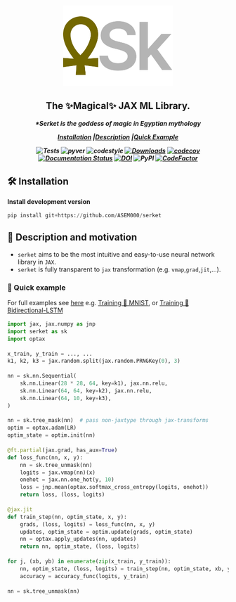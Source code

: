 <div align="center">
<img width="250px" src="assets/logo.svg"></div>

<h2 align="center">The ✨Magical✨ JAX ML Library.</h2>
<h5 align = "center"> *Serket is the goddess of magic in Egyptian mythology

[**Installation**](#Installation)
|[**Description**](#Description)
|[**Quick Example**](#QuickExample)

![Tests](https://github.com/ASEM000/serket/actions/workflows/tests.yml/badge.svg)
![pyver](https://img.shields.io/badge/python-3.7%203.8%203.9%203.10-red)
![codestyle](https://img.shields.io/badge/codestyle-black-black)
[![Downloads](https://pepy.tech/badge/serket)](https://pepy.tech/project/serket)
[![codecov](https://codecov.io/gh/ASEM000/serket/branch/main/graph/badge.svg?token=C6NXOK9EVS)](https://codecov.io/gh/ASEM000/serket)
[![Documentation Status](https://readthedocs.org/projects/serket/badge/?version=latest)](https://serket.readthedocs.io/en/latest/?badge=latest)
[![DOI](https://zenodo.org/badge/526985786.svg)](https://zenodo.org/badge/latestdoi/526985786)
![PyPI](https://img.shields.io/pypi/v/serket)
[![CodeFactor](https://www.codefactor.io/repository/github/asem000/serket/badge)](https://www.codefactor.io/repository/github/asem000/serket)

</h5>

## 🛠️ Installation<a id="Installation"></a>

**Install development version**

```python
pip install git+https://github.com/ASEM000/serket
```

## 📖 Description and motivation<a id="Description"></a>

- `serket` aims to be the most intuitive and easy-to-use neural network library in `JAX`.
- `serket` is fully transparent to `jax` transformation (e.g. `vmap`,`grad`,`jit`,...).

### 🏃 Quick example<a id="QuickExample"></a>

For full examples see [here](https://serket.readthedocs.io/en/latest/examples.html) e.g. [Training 🚆 MNIST](https://serket.readthedocs.io/en/latest/notebooks/mnist.html), or [Training 🚆 Bidirectional-LSTM](https://serket.readthedocs.io/en/latest/notebooks/bilstm.html)

```python
import jax, jax.numpy as jnp
import serket as sk
import optax

x_train, y_train = ..., ...
k1, k2, k3 = jax.random.split(jax.random.PRNGKey(0), 3)

nn = sk.nn.Sequential(
    sk.nn.Linear(28 * 28, 64, key=k1), jax.nn.relu,
    sk.nn.Linear(64, 64, key=k2), jax.nn.relu,
    sk.nn.Linear(64, 10, key=k3),
)

nn = sk.tree_mask(nn)  # pass non-jaxtype through jax-transforms
optim = optax.adam(LR)
optim_state = optim.init(nn)

@ft.partial(jax.grad, has_aux=True)
def loss_func(nn, x, y):
    nn = sk.tree_unmask(nn)
    logits = jax.vmap(nn)(x)
    onehot = jax.nn.one_hot(y, 10)
    loss = jnp.mean(optax.softmax_cross_entropy(logits, onehot))
    return loss, (loss, logits)

@jax.jit
def train_step(nn, optim_state, x, y):
    grads, (loss, logits) = loss_func(nn, x, y)
    updates, optim_state = optim.update(grads, optim_state)
    nn = optax.apply_updates(nn, updates)
    return nn, optim_state, (loss, logits)

for j, (xb, yb) in enumerate(zip(x_train, y_train)):
    nn, optim_state, (loss, logits) = train_step(nn, optim_state, xb, yb)
    accuracy = accuracy_func(logits, y_train)

nn = sk.tree_unmask(nn)
```